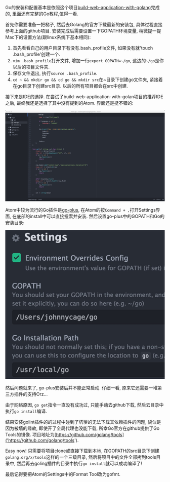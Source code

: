 Go的安装和配置基本是依照这个项目[build-web-application-with-golang](https://github.com/astaxie/build-web-application-with-golang)完成的, 里面还有完整的Go教程,值得一看.

首先你需要准备一把梯子, 然后去Golang的官方下载最新的安装包, 具体过程直接参考上面的github项目. 安装完成后需要设置一下GOPATH环境变量, 稍微提一提Mac下的设置方法(跟linux系统下基本相同):

1.  首先看看自己的用户目录下有没有.bash_profile文件, 如果没有就&#39;touch .bash_profile&#39;创建一个. 
2.  `vim .bash_profile`打开文件, 增加一行`export GOPATH=~/go`, 这边的`~/go`是你以后的项目文件夹.
3.  保存文件退出, 执行`source .bash_profile`.
4.  `cd ~ && mkdir go && cd go && mkdir src`在~目录下创建go文件夹, 紧接着在go目录下创建src目录. 
以后的所有项目都会在src中创建.

接下来是IDE的选择. 在尝试了build-web-application-with-golan项目的推荐IDE之后, 最终我还是选择了其中没有提到的Atom. 界面还是挺不错的:

![''](images/go-install-and-ide-building-0.png)

Atom中较为流行的Go插件是[go-plus](https://github.com/joefitzgerald/go-plus), 在Atom的按`Command + ,`打开Settings界面, 
在底部的install中可以直接搜索并安装. 然后设置go-plus中的GOPATH和Go的安装目录:

![''](images/go-install-and-ide-building-1.png)

然后问题就来了, go-plus安装后并不能正常启动. 仔细一看, 原来它还需要一堆第三方插件的支持Orz...

由于网络原因, `go get`指令一直没有成功过, 只能手动去github下载, 然后去目录中执行`go install`编译.

结果安装golint插件的的过程中碰到了坑爹的无法下载其依赖插件的问题, 貌似是因为被墙的缘故, 即使开了全局代理也没能下载, 所幸Go官方在github提供了Go Tools的镜像.
项目地址为[https://github.com/golang/tools]('https://github.com/golang/tools').

Easy now! 只需要将项目clone或直接下载到本地, 在GOPATH的src目录下创建`golang.org/x/tools`这样的一个三级目录, 然后将项目中的文件全部拷到tools目录中, 
然后再去goling插件的目录中执行`go install`就可以成功编译了!

最后记得要把Atom的Settings中的Format Tool改为gofmt.

